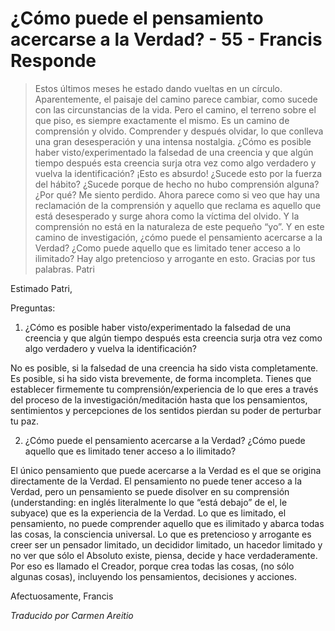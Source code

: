 # ¿Cómo puede el pensamiento acercarse a la Verdad? - 55 - Francis Responde

>Estos últimos meses he estado dando vueltas en un círculo. Aparentemente, el paisaje del camino parece cambiar, como sucede con las circunstancias de la vida. Pero el camino, el terreno sobre el que piso, es siempre exactamente el mismo. Es un camino de comprensión y olvido. Comprender y después olvidar, lo que conlleva una gran desesperación y una intensa nostalgia. ¿Cómo es posible haber visto/experimentado la falsedad de una creencia y que algún tiempo después esta creencia surja otra vez como algo verdadero y vuelva la identificación? ¡Esto es absurdo! ¿Sucede esto por la fuerza del hábito? ¿Sucede porque de hecho no hubo comprensión alguna? ¿Por qué? Me siento perdido. Ahora parece como si veo que hay una reclamación de la comprensión y aquello que reclama es aquello que está desesperado y surge ahora como la víctima del olvido. Y la comprensión no está en la naturaleza de este pequeño “yo”. Y en este camino de investigación, ¿cómo puede el pensamiento acercarse a la Verdad? ¿Como puede aquello que es limitado tener acceso a lo ilimitado? Hay algo pretencioso y arrogante en esto. Gracias por tus palabras. Patri

Estimado Patri,

Preguntas:

1. ¿Cómo es posible haber visto/experimentado la falsedad de una creencia y que algún tiempo después esta creencia surja otra vez como algo verdadero y vuelva la identificación?

No es posible, si la falsedad de una creencia ha sido vista completamente. Es posible, si ha sido vista brevemente, de forma incompleta. Tienes que establecer firmemente tu comprensión/experiencia de lo que eres a través del proceso de la investigación/meditación hasta que los pensamientos, sentimientos y percepciones de los sentidos pierdan su poder de perturbar tu paz.

2. ¿Cómo puede el pensamiento acercarse a la Verdad? ¿Cómo puede aquello que es limitado tener acceso a lo ilimitado?

El único pensamiento que puede acercarse a la Verdad es el que se origina directamente de la Verdad. El pensamiento no puede tener acceso a la Verdad, pero un pensamiento se puede disolver en su comprensión (understanding: en inglés literalmente lo que “está debajo” de el, le subyace) que es la experiencia de la Verdad. Lo que es limitado, el pensamiento, no puede comprender aquello que es ilimitado y abarca todas las cosas, la consciencia universal. Lo que es pretencioso y arrogante es creer ser un pensador limitado, un decididor limitado, un hacedor limitado y no ver que sólo el Absoluto existe, piensa, decide y hace verdaderamente. Por eso es llamado el Creador, porque crea todas las cosas, (no sólo algunas cosas), incluyendo los pensamientos, decisiones y acciones.

Afectuosamente, Francis

_Traducido por Carmen Areitio_

